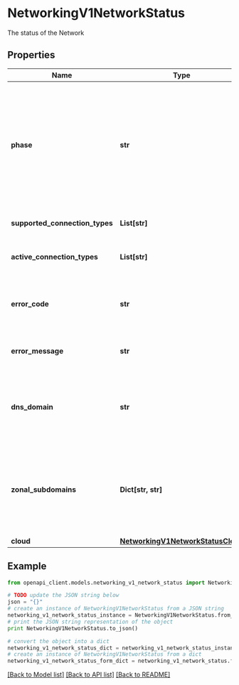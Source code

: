# NetworkingV1NetworkStatus

The status of the Network

## Properties
Name | Type | Description | Notes
------------ | ------------- | ------------- | -------------
**phase** | **str** | The lifecyle phase of the network:  PROVISIONING:  network provisioning is in progress;  READY:  network is ready;  FAILED: provisioning failed;  DEPROVISIONING: network deprovisioning is in progress;  | [readonly] 
**supported_connection_types** | **List[str]** | The connection types this network supports. | [readonly] 
**active_connection_types** | **List[str]** | The connection types requested for use with the network. | [readonly] 
**error_code** | **str** | Error code if network is in a failed state. May be used for programmatic error checking. | [optional] [readonly] 
**error_message** | **str** | Displayable error message if network is in a failed state | [optional] [readonly] 
**dns_domain** | **str** | The root DNS domain for the network if applicable. Present on networks that support PrivateLink. | [optional] [readonly] 
**zonal_subdomains** | **Dict[str, str]** | The DNS subdomain for each zone. Present on networks that support PrivateLink. Keys are zones and values are DNS domains.  | [optional] [readonly] 
**cloud** | [**NetworkingV1NetworkStatusCloud**](NetworkingV1NetworkStatusCloud.md) |  | [optional] 

## Example

```python
from openapi_client.models.networking_v1_network_status import NetworkingV1NetworkStatus

# TODO update the JSON string below
json = "{}"
# create an instance of NetworkingV1NetworkStatus from a JSON string
networking_v1_network_status_instance = NetworkingV1NetworkStatus.from_json(json)
# print the JSON string representation of the object
print NetworkingV1NetworkStatus.to_json()

# convert the object into a dict
networking_v1_network_status_dict = networking_v1_network_status_instance.to_dict()
# create an instance of NetworkingV1NetworkStatus from a dict
networking_v1_network_status_form_dict = networking_v1_network_status.from_dict(networking_v1_network_status_dict)
```
[[Back to Model list]](../ccloud/README.md#documentation-for-models) [[Back to API list]](../ccloud/README.md#documentation-for-api-endpoints) [[Back to README]](../ccloud/README.md)


